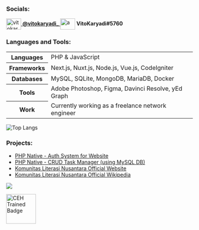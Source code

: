 <h3 align="left">Socials:</h3>
<p align="left">
<a href="https://instagram.com/vitokaryadi_" target="blank"><img align="center" src="https://raw.githubusercontent.com/rahuldkjain/github-profile-readme-generator/master/src/images/icons/Social/instagram.svg" alt="vitokaryadi_" height="30" width="40" /> <b>@vitokaryadi_</b> </a>
<a target="blank"><img align="center" src="https://raw.githubusercontent.com/rahuldkjain/github-profile-readme-generator/master/src/images/icons/Social/discord.svg" alt="a" height="30" width="40" /> <b>VitoKaryadi#5760</b> </a>
</p>

<h3 align="left">Languages and Tools:</h3>
<p align="left">
<table style="width:100%">
  <tr>
    <th>Languages</th>
    <td>PHP & JavaScript</td>
  </tr>
  <tr>
    <th>Frameworks</th>
    <td>Next.js, Nuxt.js, Node.js, Vue.js, CodeIgniter</td>
  </tr>
  <tr>
    <th>Databases</th>
    <td>MySQL, SQLite, MongoDB, MariaDB, Docker</td>
  </tr>
  <tr>
    <th>Tools</th>
    <td>Adobe Photoshop, Figma, Davinci Resolve, yEd Graph</td>
  </tr>
  <tr>
    <th>Work</th>
    <td>Currently working as a freelance network engineer</td>
  </tr>
</table>

![Top Langs](https://github-readme-stats.vercel.app/api/top-langs/?username=VitoKaryadi&count_private=true&theme=dark&hide_border=true&layout=compact)


<h3 align="left">Projects:</h3>
<p align="left">
<ul>
  <li><a href="https://github.com/VitoKaryadi/auth-system" target="blank">PHP Native - Auth System for Website</a></li>
  <li><a href="https://github.com/VitoKaryadi/task-manager" target="blank">PHP Native - CRUD Task Manager (using MySQL DB)</a></li>
  <li><a href="https://kln.or.id" target="blank">Komunitas Literasi Nusantara Official Website</a></li>
  <li><a href="https://kln.or.id/wiki" target="blank">Komunitas Literasi Nusantara Official Wikipedia</a></li>
</ul>
</p>

[![](https://visitcount.itsvg.in/api?id=VitoKaryadi&icon=0&color=0)](https://visitcount.itsvg.in)

<img src="https://github.com/user-attachments/assets/cbd31b1f-2711-4df8-8f13-4bb589416dac" alt="CEH Trained Badge" style="height: 80px; width:80px;"/>
